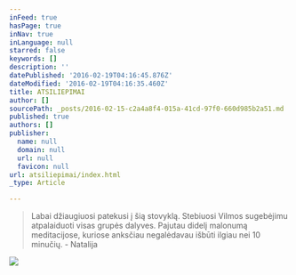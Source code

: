 ```yaml
---
inFeed: true
hasPage: true
inNav: true
inLanguage: null
starred: false
keywords: []
description: ''
datePublished: '2016-02-19T04:16:45.876Z'
dateModified: '2016-02-19T04:16:35.460Z'
title: ATSILIEPIMAI
author: []
sourcePath: _posts/2016-02-15-c2a4a8f4-015a-41cd-97f0-660d985b2a51.md
published: true
authors: []
publisher:
  name: null
  domain: null
  url: null
  favicon: null
url: atsiliepimai/index.html
_type: Article

---
```

> Labai džiaugiuosi patekusi į šią stovyklą. Stebiuosi Vilmos sugebėjimu atpalaiduoti visas grupės dalyves. Pajutau didelį malonumą meditacijose, kuriose anksčiau negalėdavau išbūti ilgiau nei 10 minučių. - Natalija

![](https://s3-us-west-2.amazonaws.com/the-grid-img/p/68cba7c55aa42e44fc47711760a1d97b5713ad9e.jpg)